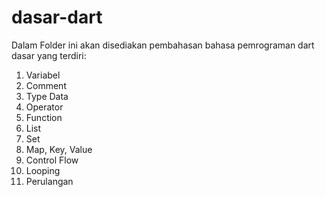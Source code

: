 # dasar-dart
Dalam Folder ini akan disediakan pembahasan bahasa pemrograman dart dasar yang terdiri:
1. Variabel
2. Comment
3. Type Data
4. Operator
5. Function 
6. List
7. Set
8. Map, Key, Value
9. Control Flow
10. Looping
11. Perulangan
